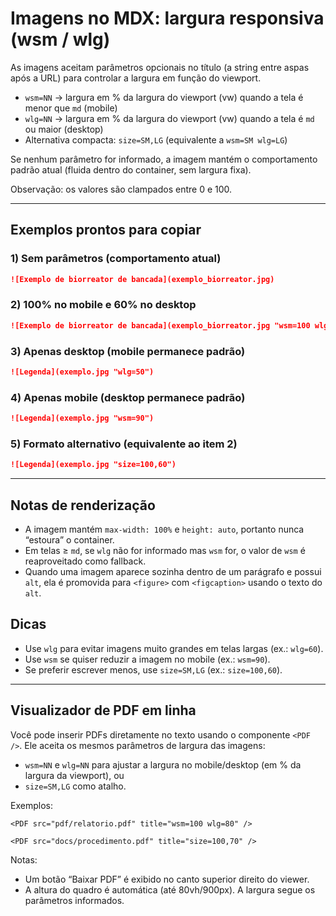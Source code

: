 # Imagens no MDX: largura responsiva (wsm / wlg)

As imagens aceitam parâmetros opcionais no título (a string entre aspas após a URL) para controlar a largura em função do viewport.

- `wsm=NN` → largura em % da largura do viewport (vw) quando a tela é menor que `md` (mobile)
- `wlg=NN` → largura em % da largura do viewport (vw) quando a tela é `md` ou maior (desktop)
- Alternativa compacta: `size=SM,LG` (equivalente a `wsm=SM wlg=LG`)

Se nenhum parâmetro for informado, a imagem mantém o comportamento padrão atual (fluida dentro do container, sem largura fixa).

Observação: os valores são clampados entre 0 e 100.

---

## Exemplos prontos para copiar

### 1) Sem parâmetros (comportamento atual)

```md
![Exemplo de biorreator de bancada](exemplo_biorreator.jpg)
```

### 2) 100% no mobile e 60% no desktop

```md
![Exemplo de biorreator de bancada](exemplo_biorreator.jpg "wsm=100 wlg=60")
```

### 3) Apenas desktop (mobile permanece padrão)

```md
![Legenda](exemplo.jpg "wlg=50")
```

### 4) Apenas mobile (desktop permanece padrão)

```md
![Legenda](exemplo.jpg "wsm=90")
```

### 5) Formato alternativo (equivalente ao item 2)

```md
![Legenda](exemplo.jpg "size=100,60")
```

---

## Notas de renderização

- A imagem mantém `max-width: 100%` e `height: auto`, portanto nunca “estoura” o container.
- Em telas ≥ `md`, se `wlg` não for informado mas `wsm` for, o valor de `wsm` é reaproveitado como fallback.
- Quando uma imagem aparece sozinha dentro de um parágrafo e possui `alt`, ela é promovida para `<figure>` com `<figcaption>` usando o texto do `alt`.

## Dicas

- Use `wlg` para evitar imagens muito grandes em telas largas (ex.: `wlg=60`).
- Use `wsm` se quiser reduzir a imagem no mobile (ex.: `wsm=90`).
- Se preferir escrever menos, use `size=SM,LG` (ex.: `size=100,60`).

---

## Visualizador de PDF em linha

Você pode inserir PDFs diretamente no texto usando o componente `<PDF />`. Ele aceita os mesmos parâmetros de largura das imagens:

- `wsm=NN` e `wlg=NN` para ajustar a largura no mobile/desktop (em % da largura da viewport), ou
- `size=SM,LG` como atalho.

Exemplos:

```mdx
<PDF src="pdf/relatorio.pdf" title="wsm=100 wlg=80" />
```

```mdx
<PDF src="docs/procedimento.pdf" title="size=100,70" />
```

Notas:

- Um botão “Baixar PDF” é exibido no canto superior direito do viewer.
- A altura do quadro é automática (até 80vh/900px). A largura segue os parâmetros informados.
